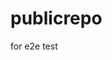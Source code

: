 # publicrepo
for e2e test


















































































































































































































































































































































































































































































































































































































































































































































































































































































































































































































































































































































































































































































































































































































































































